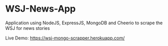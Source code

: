 # WSJ-News-App
Application using NodeJS, ExpressJS, MongoDB and Cheerio to scrape the WSJ for news stories

Live Demo: https://wsj-mongo-scrapper.herokuapp.com/
